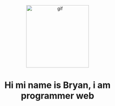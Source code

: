 <div id="header" align="center">
    <img src="https://media.giphy.com/media/qgQUggAC3Pfv687qPC/giphy.gif" alt="gif" width="200">
    <h1>Hi mi name is Bryan, i am programmer web</h1>
</div>
